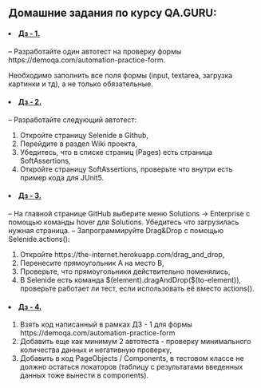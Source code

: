 <h2> Домашние задания по курсу QA.GURU:</h2>

<h4><li><a href="https://github.com/VeberAL/QA.guruCourse/blob/main/src/test/java/tests/PracticeFormTests.java">Дз -
1.</a></li></h4>
– Разработайте один автотест на проверку формы https://demoqa.com/automation-practice-form.

Необходимо заполнить все поля формы (input, textarea, загрузка картинки и тд), а не только обязательные.

<h4><li><a href="https://github.com/VeberAL/QA.guruCourse/blob/main/src/test/java/anothertests/FindOnPageHomeWorkTest.java">
Дз - 2.</a></li></h4>
– Разработайте следующий автотест:
 <ol>
  <li>Откройте страницу Selenide в Github,</li> 
  <li>Перейдите в раздел Wiki проекта,</li>
  <li>Убедитесь, что в списке страниц (Pages) есть страница SoftAssertions,</li>
  <li>Откройте страницу SoftAssertions, проверьте что внутри есть пример кода для JUnit5.</li></ol>

<h4><li><a href="https://github.com/VeberAL/QA.guruCourse/blob/main/src/test/java/anothertests/DragAndDropAndEnterpriseTest.java">
Дз - 3.</a></li></h4>
– На главной странице GitHub выберите меню Solutions -> Enterprise с помощью команды hover для Solutions. Убедитесь что
загрузилась нужная страница.
– Запрограммируйте Drag&Drop с помощью Selenide.actions():
 <ol>
  <li>Откройте https://the-internet.herokuapp.com/drag_and_drop,</li> 
  <li>Перенесите прямоугольник А на место В,</li>
  <li>Проверьте, что прямоугольники действительно поменялись,</li>
  <li>В Selenide есть команда $(element).dragAndDrop($(to-element)), проверьте работает ли тест, если использовать её вместо actions().</li></ol>

<h4><li><a href="https://github.com/VeberAL/QA.guruCourse/tree/main/src/test/java/tests">
Дз - 4.</a></li></h4>
 <ol>
  <li>Взять код написанный в рамках ДЗ - 1 для формы https://demoqa.com/automation-practice-form
  <li>Добавить еще как минимум 2 автотеста - проверку минимального количества данных и негативную проверку,</li>
  <li>Добавить в код PageObjects / Components, в тестовом классе не должно остаться локаторов (таблицу с результатами введенных данных тоже вынести в components).</li></ol>

